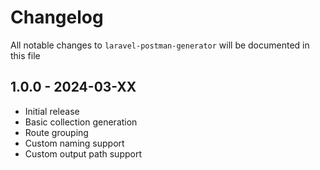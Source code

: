 # Changelog

All notable changes to `laravel-postman-generator` will be documented in this file

## 1.0.0 - 2024-03-XX

- Initial release
- Basic collection generation
- Route grouping
- Custom naming support
- Custom output path support